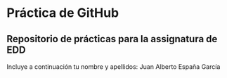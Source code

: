 # Práctica de GitHub 

## Repositorio de prácticas para la assignatura de EDD

Incluye a continuación tu nombre y apellidos: Juan Alberto España García
